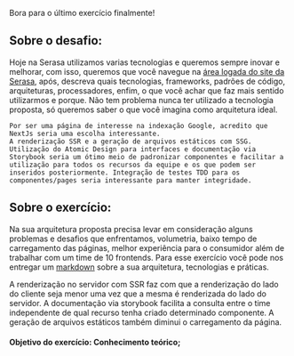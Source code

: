 Bora para o último exercício finalmente!

## Sobre o desafio:
Hoje na Serasa utilizamos varias tecnologias e queremos sempre inovar e melhorar, com isso, queremos que você navegue na [área logada do site da Serasa](https://www.serasa.com.br/area-cliente), após, descreva quais tecnologias, frameworks, padrões de código, arquiteturas, processadores, enfim, o que você achar que faz mais sentido utilizarmos e porque. Não tem problema nunca ter utilizado a tecnologia proposta, só queremos saber o que você imagina como arquitetura ideal.


```
Por ser uma página de interesse na indexação Google, acredito que NextJs seria uma escolha interessante. 
A renderização SSR e a geração de arquivos estáticos com SSG.
Utilização do Atomic Design para interfaces e documentação via Storybook seria um ótimo meio de padronizar componentes e facilitar a utilização para todos os recursos da equipe e os que podem ser inseridos posteriormente. Integração de testes TDD para os componentes/pages seria interessante para manter integridade. 
```

## Sobre o exercício:
Na sua arquitetura proposta precisa levar em consideração alguns problemas e desafios que enfrentamos, volumetria, baixo tempo de carregamento das páginas, melhor experiência para o consumidor além de trabalhar com um time de 10 frontends. Para esse exercício você pode nos entregar um [markdown](../DELIVERY.md) sobre a sua arquitetura, tecnologias e práticas.

A renderização no servidor com SSR faz com que a renderização do lado do cliente seja menor uma vez que a mesma é renderizada do lado do servidor.
A documentação via storybook facilita a consulta entre o time independente de qual recurso tenha criado determinado componente. A geração de arquivos estáticos também diminui o carregamento da página. 


#### Objetivo do exercício: Conhecimento teórico;

